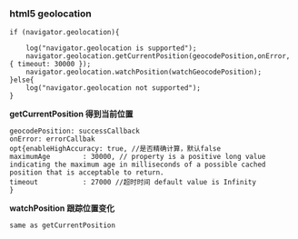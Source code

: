 ### html5 geolocation

    if (navigator.geolocation){

        log("navigator.geolocation is supported");
        navigator.geolocation.getCurrentPosition(geocodePosition,onError, { timeout: 30000 });
        navigator.geolocation.watchPosition(watchGeocodePosition);
    }else{
        log("navigator.geolocation not supported");
    }

**getCurrentPosition 得到当前位置**

    geocodePosition: successCallback
    onError: errorCallbak
    opt{enableHighAccuracy: true, //是否精确计算，默认false
    maximumAge        : 30000, // property is a positive long value indicating the maximum age in milliseconds of a possible cached position that is acceptable to return.
    timeout           : 27000 //超时时间 default value is Infinity
    }

**watchPosition 跟踪位置变化**

    same as getCurrentPosition
